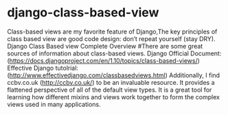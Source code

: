 # django-class-based-view
Class-based views are my favorite feature of Django,The key principles of  class based view are good code design: don’t repeat yourself (stay DRY).
Django Class Based view Complete Overview 
#There are some great sources of information about class-based views. 
Django Official Document:(https://docs.djangoproject.com/en/1.10/topics/class-based-views/)
Effective Django tutolrial: (http://www.effectivedjango.com/classbasedviews.html)
Additionally, I find ccbv.co.uk (http://ccbv.co.uk/) to be an invaluable resource.  It provides a flattened perspective of all of the default view types.  It is a great tool for learning how different mixins and views work together to form the complex views used in many applications.
